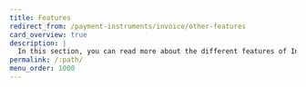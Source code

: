 ```yaml
---
title: Features
redirect_from: /payment-instruments/invoice/other-features
card_overview: true
description: |
  In this section, you can read more about the different features of Invoice.
permalink: /:path/
menu_order: 1000
---
```

